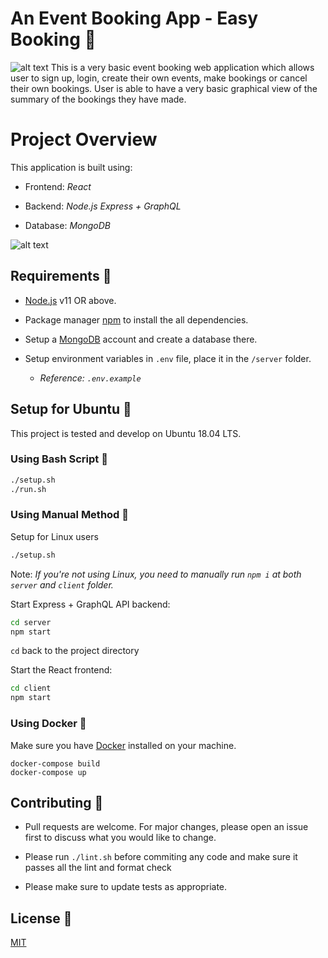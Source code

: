 # An Event Booking App - Easy Booking :ticket:

![alt text](https://i.imgur.com/Erh6Ily.png)
This is a very basic event booking web application which allows user to sign up, login, create their own events, make bookings or cancel their own bookings. User is able to have a very basic graphical view of the summary of the bookings they have made.

# Project Overview

This application is built using:

-   Frontend: _React_

-   Backend: _Node.js Express + GraphQL_

-   Database: _MongoDB_

![alt text](https://i.imgur.com/jcfz7OK.png)

## Requirements :notebook:

-   [Node.js](https://nodejs.org/en/) v11 OR above.

-   Package manager [npm](https://docs.npmjs.com/cli/install) to install the all dependencies.

-   Setup a [MongoDB](https://www.mongodb.com/) account and create a database there.

-   Setup environment variables in `.env` file, place it in the `/server` folder.
    -   _Reference: `.env.example`_

## Setup for Ubuntu :nut_and_bolt:

This project is tested and develop on Ubuntu 18.04 LTS.

### Using Bash Script :page_with_curl:

```bash
./setup.sh
./run.sh
```

### Using Manual Method :hammer:

Setup for Linux users

```bash
./setup.sh
```

Note: _If you're not using Linux, you need to manually run `npm i` at both `server` and `client` folder._

Start Express + GraphQL API backend:

```bash
cd server
npm start
```

`cd` back to the project directory

Start the React frontend:

```bash
cd client
npm start
```

### Using Docker :whale:

Make sure you have [Docker](https://docs.docker.com/install/linux/docker-ce/ubuntu/) installed on your machine.

```
docker-compose build
docker-compose up
```

## Contributing :construction_worker:

-   Pull requests are welcome. For major changes, please open an issue first to discuss what you would like to change.

-   Please run `./lint.sh` before commiting any code and make sure it passes all the lint and format check

-   Please make sure to update tests as appropriate.

## License :checkered_flag:

[MIT](https://choosealicense.com/licenses/mit/)
